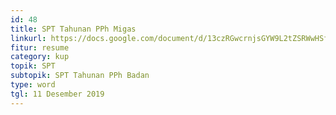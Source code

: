 ```yaml
---
id: 48
title: SPT Tahunan PPh Migas
linkurl: https://docs.google.com/document/d/13czRGwcrnjsGYW9L2tZSRWwHSfNU4F0hciRd5uxgV14/edit?usp=drivesdk
fitur: resume
category: kup
topik: SPT
subtopik: SPT Tahunan PPh Badan
type: word
tgl: 11 Desember 2019
---
```


